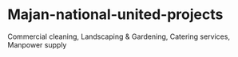 # Majan-national-united-projects
Commercial cleaning, Landscaping &amp; Gardening, Catering services, Manpower supply
